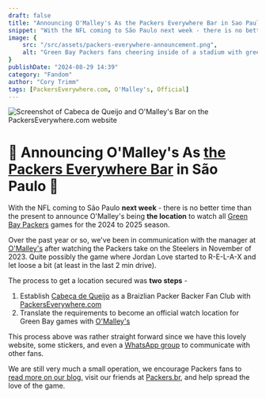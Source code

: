 ```yaml
---
draft: false
title: "Announcing O'Malley's As the Packers Everywhere Bar in Sao Paulo"
snippet: "With the NFL coming to São Paulo next week - there is no better time than the present to announce O'Malley's being THE location to watch all Green Bay Packers games for the 2024 season."
image: {
    src: "/src/assets/packers-everywhere-announcement.png",
    alt: "Green Bay Packers fans cheering inside of a stadium with green and gold jerseys"
}
publishDate: "2024-08-29 14:39"
category: "Fandom"
author: "Cory Trimm"
tags: [PackersEverywhere.com, O'Malley's, Official]
---
```


![Screenshot of Cabeca de Queijo and O'Malley's Bar on the PackersEverywhere.com website](../../assets/packers-everywhere-announcement.png)

# 🚨 Announcing O'Malley's As [the Packers Everywhere Bar](https://www.packerseverywhere.com/find-a-bar/bar-details/Index?id=dade858a-fa8f-6ce3-be09-ff000095b832) in São Paulo 🚨
With the NFL coming to São Paulo **next week** - there is no better time than the present to announce O'Malley's being **the location** to watch all [Green Bay Packers](https://packers.com) games for the 2024 to 2025 season.

Over the past year or so, we've been in communication with the manager at [O'Malley's](https://www.omalleysbar.net/) after watching the Packers take on the Steelers in November of 2023. Quite possibly the game where Jordan Love started to R-E-L-A-X and let loose a bit (at least in the last 2 min drive).

The process to get a location secured was **two steps** - 
1. Establish [Cabeça de Queijo](https://cabecadequeijo.com) as a Braizlian Packer Backer Fan Club with [PackersEverywhere.com](https://packerseverywhere.com)
2. Translate the requirements to become an official watch location for Green Bay games with [O'Malley's](https://www.omalleysbar.net/)

This process above was rather straight forward since we have this lovely website, some stickers, and even a [WhatsApp group](/chapters/sao-paulo/) to communicate with other fans.

We are still very much a small operation, we encourage Packers fans to [read more on our blog](/blog/), visit our friends at [Packers.br](https://www.packersbrasil.com.br/), and help spread the love of the game.
